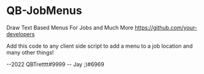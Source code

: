 # QB-JobMenus
Draw Text Based Menus For Jobs and Much More
https://github.com/your-developers

Add this code to any client side script to add a menu to a job location and many other things!







--2022 QBTretttt#9999
--     Jay ;)#6969



